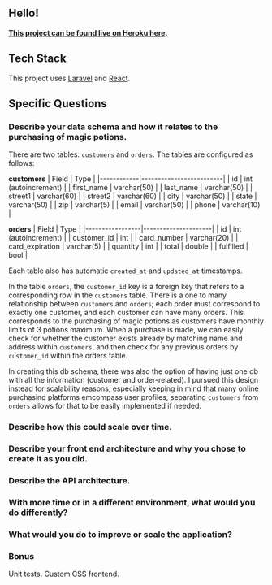 ## Hello!
**[This project can be found live on Heroku here](https://sheltered-castle-49453.herokuapp.com/).**

## Tech Stack
This project uses [Laravel](https://laravel.com/) and [React](https://reactjs.org/).

## Specific Questions

### Describe your data schema and how it relates to the purchasing of magic potions.
There are two tables: `customers` and `orders`. The tables are configured as follows:

**customers**
| Field      | Type                    |
|------------|-------------------------|
| id         | int (autoincrement)     |
| first_name | varchar(50)             |
| last_name  | varchar(50)             |
| street1    | varchar(60)             |
| street2    | varchar(60)             |
| city       | varchar(50)             |
| state      | varchar(50)             |
| zip        | varchar(5)              |
| email      | varchar(50)             |
| phone      | varchar(10)             |

**orders**
| Field           | Type                |
|-----------------|---------------------|
| id              | int (autoincrement) |
| customer_id     | int                 |
| card_number     | varchar(20)         |
| card_expiration | varchar(5)          |
| quantity        | int                 |
| total           | double              |
| fulfilled       | bool                |

Each table also has automatic `created_at` and `updated_at` timestamps. 

In the table `orders`, the `customer_id` key is a foreign key that refers to a corresponding
row in the `customers` table. There is a one to many relationship between `customers` and `orders`;
each order must correspond to exactly one customer, and each customer can have many orders. This 
corresponds to the purchasing of magic potions as customers have monthly limits of 3 potions maximum. 
When a purchase is made, we can easily check for whether the customer exists already by matching
name and address within `customers`, and then check for any previous orders by `customer_id` within 
the orders table. 

In creating this db schema, there was also the option of having just one db with all the information 
(customer and order-related). I pursued this design instead for scalability reasons, especially 
keeping in mind that many online purchasing platforms emcompass user profiles; separating `customers` 
from `orders` allows for that to be easily implemented if needed. 

### Describe how this could scale over time.

### Describe your front end architecture and why you chose to create it as you did.

### Describe the API architecture.

### With more time or in a different environment, what would you do differently?

### What would you do to improve or scale the application?

### Bonus
Unit tests.
Custom CSS frontend.
